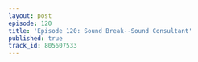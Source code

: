 ```yaml
---
layout: post
episode: 120
title: 'Episode 120: Sound Break--Sound Consultant'
published: true
track_id: 805607533
---
```

<div class='list post-player' track='{{page.track_id}}'></div>
